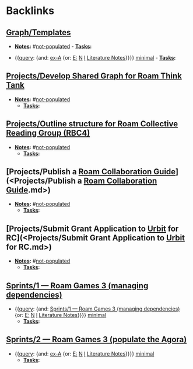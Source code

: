 
# Backlinks
## [Graph/Templates](<Graph/Templates.md>)
- **[Notes](<Notes.md>):** #[not-populated](<not-populated.md>)
                - **[Tasks](<Tasks.md>):**

- {{[query](<query.md>): {and: [ex-A](<ex-A.md>) {or: [E:](<E:.md>) [N](<N.md>) [I](<I.md>) [Literature Notes](<Literature Notes.md>)}}}} [minimal](<minimal.md>)
                - **[Tasks](<Tasks.md>):**

## [Projects/Develop Shared Graph for Roam Think Tank](<Projects/Develop Shared Graph for Roam Think Tank.md>)
- **[Notes](<Notes.md>):** #[not-populated](<not-populated.md>)
    - **[Tasks](<Tasks.md>):**

## [Projects/Outline structure for Roam Collective Reading Group (RBC4)](<Projects/Outline structure for Roam Collective Reading Group (RBC4).md>)
- **[Notes](<Notes.md>):** #[not-populated](<not-populated.md>)
    - **[Tasks](<Tasks.md>):**

## [Projects/Publish a [Roam Collaboration Guide](<Roam Collaboration Guide.md>)](<Projects/Publish a [Roam Collaboration Guide](<Roam Collaboration Guide.md>).md>)
- **[Notes](<Notes.md>):** #[not-populated](<not-populated.md>)
    - **[Tasks](<Tasks.md>):**

## [Projects/Submit Grant Application to [Urbit](<Urbit.md>) for RC](<Projects/Submit Grant Application to [Urbit](<Urbit.md>) for RC.md>)
- **[Notes](<Notes.md>):** #[not-populated](<not-populated.md>)
    - **[Tasks](<Tasks.md>):**

## [Sprints/1 — Roam Games 3 (managing dependencies)](<Sprints/1 — Roam Games 3 (managing dependencies).md>)
- {{[query](<query.md>): {and: [Sprints/1 — Roam Games 3 (managing dependencies)](<Sprints/1 — Roam Games 3 (managing dependencies).md>) {or: [E:](<E:.md>) [N](<N.md>) [I](<I.md>) [Literature Notes](<Literature Notes.md>)}}}} [minimal](<minimal.md>)
    - **[Tasks](<Tasks.md>):**

## [Sprints/2 — Roam Games 3 (populate the Agora)](<Sprints/2 — Roam Games 3 (populate the Agora).md>)
- {{[query](<query.md>): {and: [ex-A](<ex-A.md>) {or: [E:](<E:.md>) [N](<N.md>) [I](<I.md>) [Literature Notes](<Literature Notes.md>)}}}} [minimal](<minimal.md>)
    - **[Tasks](<Tasks.md>):**

